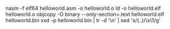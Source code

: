 nasm -f elf64 helloworld.asm -o helloworld.o
ld -o helloworld.elf helloworld.o
objcopy -O binary --only-section=.text helloworld.elf helloworld.bin
xxd -p helloworld.bin | tr -d '\n' | sed 's/\(..\)/\\x\1/g'
